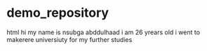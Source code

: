 # demo_repository
html
hi my name is nsubga abddulhaad
i am 26 yrears old 
i went to makerere universiuty for my further studies
